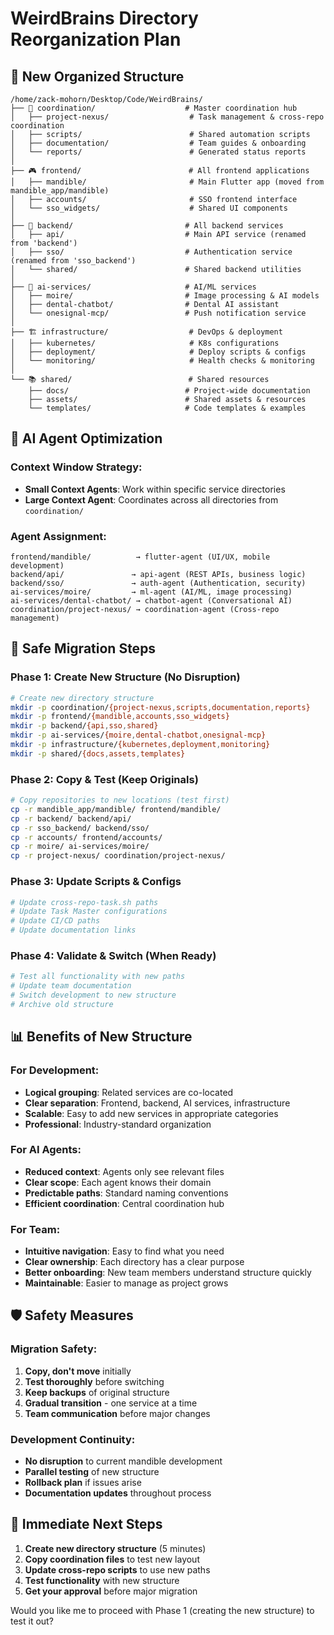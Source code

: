 # WeirdBrains Directory Reorganization Plan

## 🎯 **New Organized Structure**

```
/home/zack-mohorn/Desktop/Code/WeirdBrains/
├── 🎯 coordination/                    # Master coordination hub
│   ├── project-nexus/                  # Task management & cross-repo coordination
│   ├── scripts/                        # Shared automation scripts
│   ├── documentation/                  # Team guides & onboarding
│   └── reports/                        # Generated status reports
│
├── 🎮 frontend/                        # All frontend applications
│   ├── mandible/                       # Main Flutter app (moved from mandible_app/mandible)
│   ├── accounts/                       # SSO frontend interface
│   └── sso_widgets/                    # Shared UI components
│
├── 🔧 backend/                         # All backend services
│   ├── api/                           # Main API service (renamed from 'backend')
│   ├── sso/                           # Authentication service (renamed from 'sso_backend')
│   └── shared/                        # Shared backend utilities
│
├── 🤖 ai-services/                     # AI/ML services
│   ├── moire/                         # Image processing & AI models
│   ├── dental-chatbot/                # Dental AI assistant
│   └── onesignal-mcp/                 # Push notification service
│
├── 🏗️ infrastructure/                  # DevOps & deployment
│   ├── kubernetes/                     # K8s configurations
│   ├── deployment/                     # Deploy scripts & configs
│   └── monitoring/                     # Health checks & monitoring
│
└── 📚 shared/                          # Shared resources
    ├── docs/                          # Project-wide documentation
    ├── assets/                        # Shared assets & resources
    └── templates/                     # Code templates & examples
```

## 🧠 **AI Agent Optimization**

### **Context Window Strategy:**
- **Small Context Agents**: Work within specific service directories
- **Large Context Agent**: Coordinates across all directories from `coordination/`

### **Agent Assignment:**
```
frontend/mandible/          → flutter-agent (UI/UX, mobile development)
backend/api/               → api-agent (REST APIs, business logic)
backend/sso/               → auth-agent (Authentication, security)
ai-services/moire/         → ml-agent (AI/ML, image processing)
ai-services/dental-chatbot/ → chatbot-agent (Conversational AI)
coordination/project-nexus/ → coordination-agent (Cross-repo management)
```

## 🔄 **Safe Migration Steps**

### **Phase 1: Create New Structure (No Disruption)**
```bash
# Create new directory structure
mkdir -p coordination/{project-nexus,scripts,documentation,reports}
mkdir -p frontend/{mandible,accounts,sso_widgets}
mkdir -p backend/{api,sso,shared}
mkdir -p ai-services/{moire,dental-chatbot,onesignal-mcp}
mkdir -p infrastructure/{kubernetes,deployment,monitoring}
mkdir -p shared/{docs,assets,templates}
```

### **Phase 2: Copy & Test (Keep Originals)**
```bash
# Copy repositories to new locations (test first)
cp -r mandible_app/mandible/ frontend/mandible/
cp -r backend/ backend/api/
cp -r sso_backend/ backend/sso/
cp -r accounts/ frontend/accounts/
cp -r moire/ ai-services/moire/
cp -r project-nexus/ coordination/project-nexus/
```

### **Phase 3: Update Scripts & Configs**
```bash
# Update cross-repo-task.sh paths
# Update Task Master configurations
# Update CI/CD paths
# Update documentation links
```

### **Phase 4: Validate & Switch (When Ready)**
```bash
# Test all functionality with new paths
# Update team documentation
# Switch development to new structure
# Archive old structure
```

## 📊 **Benefits of New Structure**

### **For Development:**
- **Logical grouping**: Related services are co-located
- **Clear separation**: Frontend, backend, AI services, infrastructure
- **Scalable**: Easy to add new services in appropriate categories
- **Professional**: Industry-standard organization

### **For AI Agents:**
- **Reduced context**: Agents only see relevant files
- **Clear scope**: Each agent knows their domain
- **Predictable paths**: Standard naming conventions
- **Efficient coordination**: Central coordination hub

### **For Team:**
- **Intuitive navigation**: Easy to find what you need
- **Clear ownership**: Each directory has a clear purpose
- **Better onboarding**: New team members understand structure quickly
- **Maintainable**: Easier to manage as project grows

## 🛡️ **Safety Measures**

### **Migration Safety:**
1. **Copy, don't move** initially
2. **Test thoroughly** before switching
3. **Keep backups** of original structure
4. **Gradual transition** - one service at a time
5. **Team communication** before major changes

### **Development Continuity:**
- **No disruption** to current mandible development
- **Parallel testing** of new structure
- **Rollback plan** if issues arise
- **Documentation updates** throughout process

## 🎯 **Immediate Next Steps**

1. **Create new directory structure** (5 minutes)
2. **Copy coordination files** to test new layout
3. **Update cross-repo scripts** to use new paths
4. **Test functionality** with new structure
5. **Get your approval** before major migration

Would you like me to proceed with Phase 1 (creating the new structure) to test it out?

